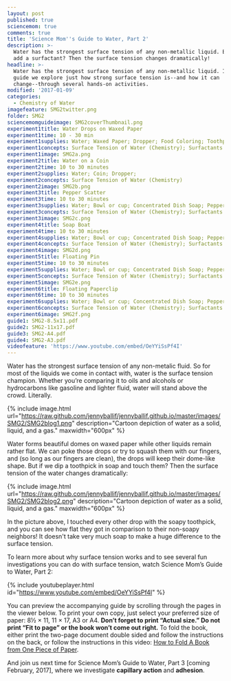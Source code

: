 ```yaml
---
layout: post
published: true
sciencemom: true
comments: true
title: 'Science Mom''s Guide to Water, Part 2'
description: >-
  Water has the strongest surface tension of any non-metallic liquid. But if you
  add a surfactant? Then the surface tension changes dramatically!
headline: >-
  Water has the strongest surface tension of any non-metallic liquid. In this
  guide we explore just how strong surface tension is--and how it can
  change--through several hands-on activities.
modified: '2017-01-09'
categories:
  - Chemistry of Water
imagefeature: SMG2twitter.png
folder: SMG2
sciencemomguideimage: SMG2coverThumbnail.png
experiment1title: Water Drops on Waxed Paper
experiment1time: 10 - 30 min
experiment1supplies: Water; Waxed Paper; Dropper; Food Coloring; Toothpick; Soap;
experiment1concepts: Surface Tension of Water (Chemistry); Surfactants (Chemistry)
experiment1image: SMG2a.png
experiment2title: Water on a Coin
experiment2time: 10 to 30 minutes
experiment2supplies: Water; Coin; Dropper;
experiment2concepts: Surface Tension of Water (Chemistry)
experiment2image: SMG2b.png
experiment3title: Pepper Scatter
experiment3time: 10 to 30 minutes
experiment3supplies: Water; Bowl or cup; Concentrated Dish Soap; Pepper
experiment3concepts: Surface Tension of Water (Chemistry); Surfactants (Chemistry)
experiment3image: SMG2c.png
experiment4title: Soap Boat
experiment4time: 10 to 30 minutes
experiment4supplies: Water; Bowl or cup; Concentrated Dish Soap; Pepper
experiment4concepts: Surface Tension of Water (Chemistry); Surfactants (Chemistry)
experiment4image: SMG2d.png
experiment5title: Floating Pin
experiment5time: 10 to 30 minutes
experiment5supplies: Water; Bowl or cup; Concentrated Dish Soap; Pepper
experiment5concepts: Surface Tension of Water (Chemistry); Surfactants (Chemistry)
experiment5image: SMG2e.png
experiment6title: Floating Paperclip
experiment6time: 10 to 30 minutes
experiment6supplies: Water; Bowl or cup; Concentrated Dish Soap; Pepper
experiment6concepts: Surface Tension of Water (Chemistry); Surfactants (Chemistry)
experiment6image: SMG2f.png
guide1: SMG2-8.5x11.pdf
guide2: SMG2-11x17.pdf
guide3: SMG2-A4.pdf
guide4: SMG2-A3.pdf
videofeature: 'https://www.youtube.com/embed/OeYYiSsPf4I'
---
```

Water has the strongest surface tension of any non-metalic fluid. So for most of the liquids we come in contact with, water is the surface tension champion. Whether you’re comparing it to oils and alcohols or hydrocarbons like gasoline and lighter fluid, water will stand above the crowd. Literally.

{% include image.html url="https://raw.github.com/jennyballif/jennyballif.github.io/master/images/SMG2/SMG2blog1.png" description="Cartoon depiction of water as a solid, liquid, and a gas." maxwidth="600px" %}

Water forms beautiful domes on waxed paper while other liquids remain rather flat. We can poke those drops or try to squash them with our fingers, and (so long as our fingers are clean), the drops will keep their dome-like shape. But if we dip a toothpick in soap and touch them? Then the surface tension of the water changes dramatically:

{% include image.html url="https://raw.github.com/jennyballif/jennyballif.github.io/master/images/SMG2/SMG2blog2.png" description="Cartoon depiction of water as a solid, liquid, and a gas." maxwidth="600px" %}

In the picture above, I touched every other drop with the soapy toothpick, and you can see how flat they got in comparison to their non-soapy neighbors! It doesn't take very much soap to make a huge difference to the surface tension.

To learn more about why surface tension works and to see several fun investigations you can do with surface tension, watch Science Mom’s Guide to Water, Part 2:


{% include youtubeplayer.html id="https://www.youtube.com/embed/OeYYiSsPf4I" %}

You can preview the accompanying guide by scrolling through the pages in the viewer below. To print your own copy, just select your preferred size of paper: 8½ &times; 11, 11 &times; 17, A3 or A4. __Don’t forget to print “Actual size.” Do not print “Fit to page” or the book won’t come out right.__ To fold the book, either print the two-page document double sided and follow the instructions on the back, or follow the instructions in this video: [How to Fold A Book from One Piece of Paper](https://www.youtube.com/watch?v=E0sS59oMBe0&t=3s). 

And join us next time for Science Mom’s Guide to Water, Part 3 [coming February, 2017], where we investigate **capillary action** and **adhesion**.
